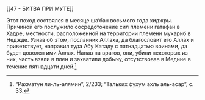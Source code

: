 [[47 - БИТВА ПРИ МУТЕ]]

Этот поход состоялся в месяце ша‘бан восьмого года хиджры. Причиной его послужило сосредоточение сил племени гатафан в Хадре, местности, расположенной на территории племени мухариб в Неджде. Узнав об этом, посланник Аллаха, да благословит его Аллах и приветствует, направил туда Абу Катаду с пятнадцатью воинами, да будет доволен ими Аллах. Напав на врагов, они, убили некоторых из них, часть взяли в плен и захватили добычу, отсутствовав в Медине в течение пятнадцати дней.[^1]

[^1]: “Рахматун ли-ль-алямин”, 2/233; “Тальких фухум ахль аль-асар”, с. 33.

